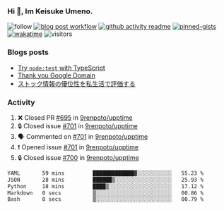 ### Hi 👋, Im Keisuke Umeno.

<!--
**9renpoto/9renpoto** is a ✨ _special_ ✨ repository because its `README.md` (this file) appears on your GitHub profile.

Here are some ideas to get you started:

- 🔭 I’m currently working on ...
- 🌱 I’m currently learning ...
- 👯 I’m looking to collaborate on ...
- 🤔 I’m looking for help with ...
- 💬 Ask me about ...
- 📫 How to reach me: ...
- 😄 Pronouns: ...
- ⚡ Fun fact: ...
-->

![follow](https://img.shields.io/github/followers/9renpoto?label=Follow&style=social)
[![blog post workflow](https://github.com/9renpoto/9renpoto/actions/workflows/blog.yml/badge.svg)](https://github.com/9renpoto/9renpoto/actions/workflows/blog.yml)
[![github activity readme](https://github.com/9renpoto/9renpoto/actions/workflows/activity.yml/badge.svg)](https://github.com/9renpoto/9renpoto/actions/workflows/activity.yml)
[![pinned-gists](https://github.com/9renpoto/9renpoto/actions/workflows/pin-gist.yml/badge.svg)](https://github.com/9renpoto/9renpoto/actions/workflows/pin-gist.yml)
[![wakatime](https://github.com/9renpoto/9renpoto/actions/workflows/waka-readme-status.yml/badge.svg)](https://github.com/9renpoto/9renpoto/actions/workflows/waka-readme-status.yml)
![visitors](https://komarev.com/ghpvc/?username=9renpoto&label=Profile%20views&color=0e75b6&style=flat)

### Blogs posts

<!-- BLOG-POST-LIST:START -->
- [Try `node:test` with TypeScript](https://9renpoto.win/entry/2023/07/23/node-test-runner)
- [Thank you Google Domain](https://9renpoto.win/entry/2023/07/08/new-domain)
- [ストック情報の優位性を私生活で評価する](https://9renpoto.win/entry/2023/05/28/stock)
<!-- BLOG-POST-LIST:END -->

### Activity

<!--START_SECTION:activity-->
1. ❌ Closed PR [#695](https://github.com/9renpoto/upptime/pull/695) in [9renpoto/upptime](https://github.com/9renpoto/upptime)
2. 🔒 Closed issue [#701](https://github.com/9renpoto/upptime/issues/701) in [9renpoto/upptime](https://github.com/9renpoto/upptime)
3. 🗣 Commented on [#701](https://github.com/9renpoto/upptime/issues/701#issuecomment-1683457713) in [9renpoto/upptime](https://github.com/9renpoto/upptime)
4. ❗ Opened issue [#701](https://github.com/9renpoto/upptime/issues/701) in [9renpoto/upptime](https://github.com/9renpoto/upptime)
5. 🔒 Closed issue [#700](https://github.com/9renpoto/upptime/issues/700) in [9renpoto/upptime](https://github.com/9renpoto/upptime)
<!--END_SECTION:activity-->

<!--START_SECTION:waka-->

```txt
YAML       59 mins         █████████████▓░░░░░░░░░░░   55.23 %
JSON       28 mins         ██████▒░░░░░░░░░░░░░░░░░░   25.93 %
Python     18 mins         ████▒░░░░░░░░░░░░░░░░░░░░   17.12 %
Markdown   0 secs          ▒░░░░░░░░░░░░░░░░░░░░░░░░   00.86 %
Bash       0 secs          ▒░░░░░░░░░░░░░░░░░░░░░░░░   00.79 %
```

<!--END_SECTION:waka-->
